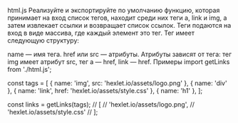 html.js
Реализуйте и экспортируйте по умолчанию функцию, которая принимает на вход список тегов, находит среди них теги a, link и img, а затем извлекает ссылки и возвращает список ссылок. Теги подаются на вход в виде массива, где каждый элемент это тег. Тег имеет следующую структуру:

name — имя тега.
href или src — атрибуты. Атрибуты зависят от тега: тег img имеет атрибут src, тег a — href, link — href.
Примеры
import getLinks from './html.js';

const tags = [
  { name: 'img', src: 'hexlet.io/assets/logo.png' },
  { name: 'div' },
  { name: 'link', href: 'hexlet.io/assets/style.css' },
  { name: 'h1' },
];

const links = getLinks(tags);
// [
//   'hexlet.io/assets/logo.png',
//   'hexlet.io/assets/style.css'
// ];